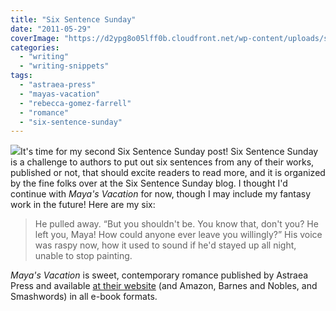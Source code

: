 ```yaml
---
title: "Six Sentence Sunday"
date: "2011-05-29"
coverImage: "https://d2ypg8o05lff0b.cloudfront.net/wp-content/uploads/sites/3/2012/05/Mayas-Vacation-300-x-450.jpg"
categories:
  - "writing"
  - "writing-snippets"
tags:
  - "astraea-press"
  - "mayas-vacation"
  - "rebecca-gomez-farrell"
  - "romance"
  - "six-sentence-sunday"
---
```


![](https://d2ypg8o05lff0b.cloudfront.net/wp-content/uploads/sites/3/2012/05/Mayas-Vacation-300-x-450.jpg)It's time for my second Six Sentence Sunday post! Six Sentence Sunday is a challenge to authors to put out six sentences from any of their works, published or not, that should excite readers to read more, and it is organized by the fine folks over at the Six Sentence Sunday blog. I thought I'd continue with _Maya's Vacation_ for now, though I may include my fantasy work in the future! Here are my six:

> He pulled away. “But you shouldn't be. You know that, don't you? He left you, Maya! How could anyone ever leave you willingly?” His voice was raspy now, how it used to sound if he'd stayed up all night, unable to stop painting.


_Maya's Vacation_ is sweet, contemporary romance published by Astraea Press and available [at their website](http://www.astraeapress.com/#ecwid:category=662249&mode=product&product=3028832 "Astraea Press") (and Amazon, Barnes and Nobles, and Smashwords) in all e-book formats.
